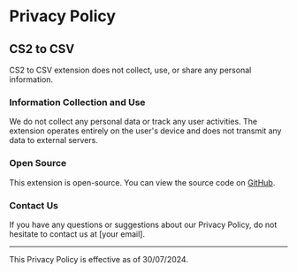 # Privacy Policy

## CS2 to CSV

CS2 to CSV extension does not collect, use, or share any personal information.

### Information Collection and Use

We do not collect any personal data or track any user activities. The extension operates entirely on the user's device and does not transmit any data to external servers.

### Open Source

This extension is open-source. You can view the source code on [GitHub](https://github.com/tzelalouzeir/cs2_to_csv).

### Contact Us

If you have any questions or suggestions about our Privacy Policy, do not hesitate to contact us at [your email].

---

This Privacy Policy is effective as of 30/07/2024.

